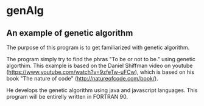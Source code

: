 # genAlg
An example of genetic algorithm
---

The purpose of this program is to get familiarized with genetic algorithm.

The program simply try to find the phras "To be or not to be." using genetic algorthim. This example is based on the Daniel Shiffman video on youtube (https://www.youtube.com/watch?v=9zfeTw-uFCw), which is based on his book "The nature of code" (http://natureofcode.com/book/).

He develops the genetic algorithm using java and javascript languages. This program will be entirelly written in FORTRAN 90.
